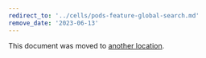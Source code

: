 ```yaml
---
redirect_to: '../cells/pods-feature-global-search.md'
remove_date: '2023-06-13'
---
```


This document was moved to [another location](../cells/pods-feature-global-search.md).

<!-- This redirect file can be deleted after <2023-06-13>. -->
<!-- Redirects that point to other docs in the same project expire in three months. -->
<!-- Redirects that point to docs in a different project or site (link is not relative and starts with `https:`) expire in one year. -->
<!-- Before deletion, see: https://docs.gitlab.com/ee/development/documentation/redirects.html -->
